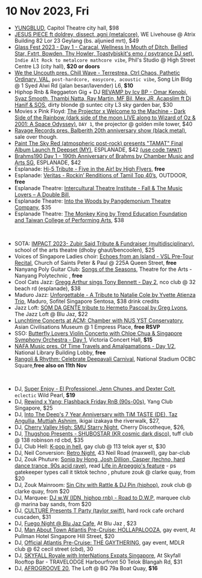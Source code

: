 # 10 Nov 2023, Fri
- [YUNGBLUD](https://sistic.com.sg/events/yungblud1123), Capitol Theatre city hall, $98
- [JESUS PIECE ft doldrey, dissect, agni (metalcore)](https://www.blacklistedproductions.com/event-details/jesus-piece-live-in-singapore), WE Livehouse @ Atrix Building 82 Lor 23 Geylang (bs. aljunied mrt), $49
- [Glass Fest 2023 - Day 1 - Caracal,  Wellness In Mouth of Ditch, Bellied Star, Fxtrt, Bowden, Thy Howler, Toastybiskit's emo / psytrance DJ set)](https://www.instagram.com/p/CxHtHHpB1b7/), `Indie Alt Rock to metalcore mathcore vibe`, Phil's Studio @ High Street Centre L3 (city hall), **$20 or doors**
- [We the Uncouth pres. Chill Wave - Terrestrea, Ctrl Chaos, Pathetic Ordinary, VAL](https://www.instagram.com/p/CzJCtGhBNkE/), `post-hardcore, easycore, acoustic vibe`, Song Lin Bldg @ 1 Syed Alwi Rd (jalan besar/lavender) L6, **$10**
- Hiphop Rnb & Reggaeton Gig + DJ [REVAMP by Icy BP - Omar Kenobi, Syaz Smooth, Thambi Natta, Ray Martin, MF Bil, Mex JR, Acapslim ft Dj Hanif & SOS](https://www.instagram.com/p/CyqWjbshamA/), dirty blonde @ suntec city L3 sky garden bar, $30
- Movies x Pink Floyd: [The Projector x Welcome to the Machine - Dark Side of the Rainbow (dark side of the moon LIVE along to Wizard of Oz & 2001: A Space Odyssey)](https://theprojector.sg/films-and-events/rainbow/), `DAY 1`, the projector @ golden mile tower, $40
- [Ravage Records pres. Balberith 20th anniversary show (black metal)](https://www.instagram.com/p/CxVW5AyMZVn/), sale over though.
- [Paint The Sky Red (atmospheric post-rock) presents "TAMAT" Final Album Launch ft Deepset (MY)](https://eventbrite.com/e/729206976697), ESPLANADE, $42 [(use code `TAMAT`)](https://www.instagram.com/p/CyGogIGhceL/)
- [Brahms190 Day 1 - 190th Anniversary of Brahms by Chamber Music and Arts SG](https://www.instagram.com/p/CzNGEY5ykFO/), ESPLANADE, $42
- Esplanade: [Hi-5 Tribute - Five in the Air! by High Flyers](https://esplanade.com/whats-on/festivals-and-series/free-programmes/2023/soundtracks/five-in-the-air), **free**
- Esplanade: [Veritas - Rockin’ Renditions of Tamil Top 40’s](https://esplanade.com/whats-on/festivals-and-series/free-programmes/2023/soundtracks/rockin-renditions-of-tamil-top-40s), OUTDOOR, **free**
- Esplanade Theatre: [Intercultural Theatre Institute - Fall & The Music Lovers – A Double Bill](https://esplanade.com/whats-on/2023/fall-and-the-music-lovers-a-double-bill), 
- Esplanade Theatre: [Into the Woods by Pangdemonium Theatre Company](https://esplanade.com/whats-on/2023/into-the-woods), $35
- Esplanade Theatre: [The Monkey King by Trend Education Foundation and Taiwan College of Performing Arts](https://esplanade.com/whats-on/2023/the-monkey-king), $38

&nbsp;

- SOTA: [IMPACT 2023- Zubir Said Tribute & Fundraiser (multidisciplinary)](https://ticketmaster.sg/activity/detail/23_impact2023), school of the arts theatre (dhoby ghaut/bencoolen), $25
- Voices of Singapore Ladies choir: [Echoes from an Island - VSL Pre-Tour Recital](https://eventbrite.sg/e/743928639587), Church of Saints Peter & Paul @ 225A Queen Street, **free**
- Nanyang Poly Guitar Club: [Songs of the Seasons](https://eventbrite.com/e/716756958357), Theatre for the Arts - Nanyang Polytechnic , **free**
- Cool Cats Jazz: [Gregg Arthur sings Tony Bennett - Day 2](https://www.instagram.com/p/CzTQHP9JO-t/), nco club @ 32 beach rd (esplanade), $38
- Maduro Jazz: [Unforgettable - A Tribute to Natalie Cole by Yvette Atienza Trio](https://eventbrite.com/e/738416101437), Maduro, Sofitel Singapore Sentosa, $38 drink credits 
- Jazz Loft: [SOM DA GENTE  tribute to Hermeto Pascoal by Greg Lyons](https://eventbrite.sg/e/739866981057), The Jazz Loft @ Blu Jaz, $22
- [Lunchtime Concerts at ACM: Chamber with NUS YST Conservatory](https://acmltcchamber10nov.peatix.com/), Asian Civilisations Museum @ 1 Empress Place, **free RSVP**
- SSO: [Butterfly Lovers Violin Concerto with Chloe Chua & Singapore Symphony Orchestra - Day 1](https://sistic.com.sg/events/230451VCH),  Victoria Concert Hall, **$15** 
- [NAFA Music pres. Of Time Travels and Amalgamations - Day 1/2](https://eventbrite.sg/e/754340652197), National Library Building Lobby, **free**
- [Rangoli & Rhythm: Celebrate Deepavali Carnival](https://www.instagram.com/p/CzBB0RkhpBu/), National Stadium OCBC Square,**free also on 11th Nov**

&nbsp;

- DJ, [Super Enjoy -  El Professionel, Jenn Chunes, and Dexter Colt](https://eventbrite.com/e/749155864357), `eclectic` Wild Pearl, **$19**
- DJ, [Rewind x Yang: Flashback Friday RnB (90s-00s)](https://eventbrite.com/e/745422728447), Yang Club Singapore, $25
- DJ, [Into The Deep's 7 Year Anniversary with TiM TASTE (DE), Taz Angullia, Muttiah Ashnim](https://eventbrite.sg/e/735386890987), ikigai izakaya the riverwalk, $27,
- DJ, [Cherry Valley High: SMU Starry Night](https://eventbrite.sg/e/748082303307), Cherry Discotheque, $26,
- DJ, [Thugshop Presents - SHUBOSTAR (KR cosmic dark disco)](https://eventbrite.sg/e/740759219767), tuff club @ 138 robinson rd cbd, $35
- DJ, Club Hell: [K-pop in hell](https://www.instagram.com/p/CzVupO0v91I/), gay club @ 113 telok ayer st, $30
- DJ, Neil Conversion: [Retro Night](https://www.instagram.com/p/CzVta08yZji/), 43 Neil Road (maxwell), gay bar-club
- DJ, Zouk Phuture: [Soniq by Hong, Josh Dillion, Casper (techno, hard dance trance, 90s acid rave)](https://zoukclub.com/soniq-hong/), read [Life in Arpeggio's feature](https://www.instagram.com/p/CzLILWSScoI/) - ps gatekeeper types call it tiktok techno , phuture zouk @ clarke quay, from $20
- DJ, Zouk Mainroom: [Sin City with Rattle & DJ Pin (hiphop)](https://zoukclub.com/sin-city-rattle/), zouk club @ clarke quay, from $20
- DJ, Marquee: [DJ w.W (IDN, hiphop rnb) - Road to D.W.P](https://marqueesingapore.com/event/2955/), marquee club @ marina bay sands, from $20
- DJ, [CULTURE Presents T Party (taylor swift)](https://culture-jimbeam-t-party.peatix.com/), hard rock cafe orchard cuscaden, $31
- DJ, [Fuego Night @ Blu Jaz Cafe](https://fuegoblujaz10nov.peatix.com/), At Blu Jaz , $23
- DJ, [Man About Town Atlantis Pre-Cruise: HOLLAPALOOZA](https://holla-10nov.peatix.com/), gay event, At Pullman Hotel Singapore Hill Street, $20
- DJ, [Official Atlantis Pre-Cruise: THE GAYTHERING](https://gaythering-10nov.peatix.com/), gay event, MDLR club @ 62 cecil street (cbd), 30
- DJ, [SKYFALL Royale with InterNations Expats Singapore](https://officialinternationssg101123.peatix.com/), At Skyfall Rooftop Bar - TRAVELODGE Harbourfront 50 Telok Blangah Rd, $31
- DJ, [AFROGROOVE 20](https://afrofusionfriday5.peatix.com/), The Loft @ BQ 79a Boat Quay, **$16**

